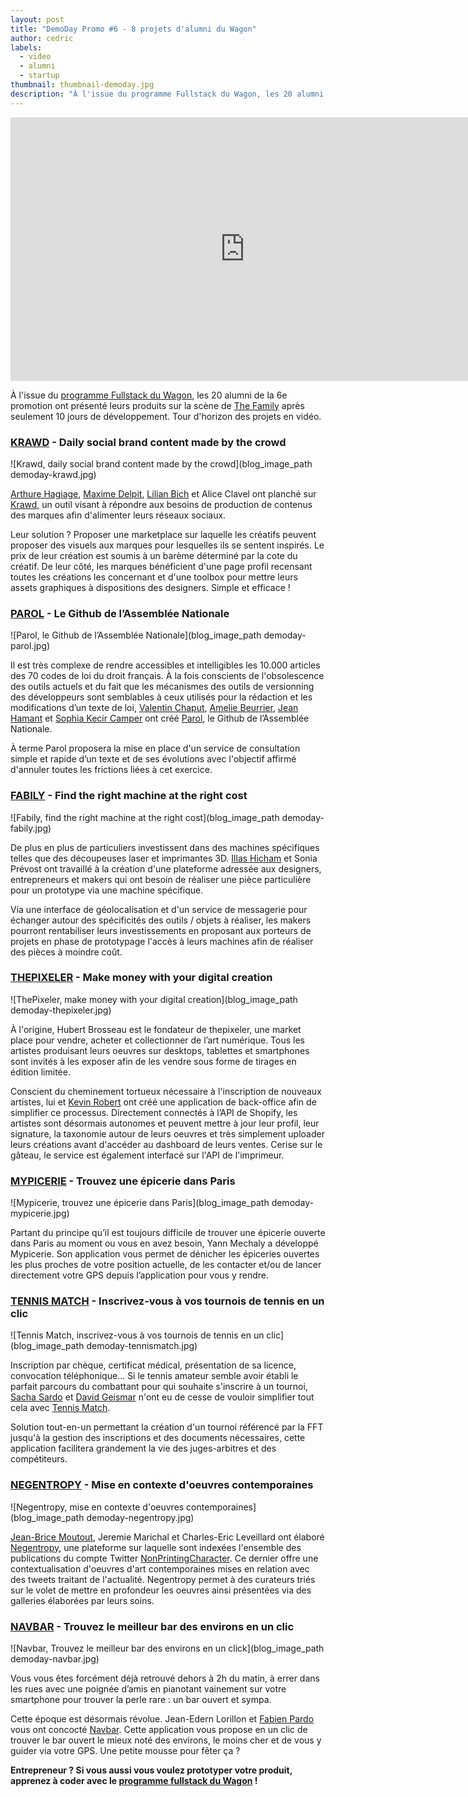 ```yaml
---
layout: post
title: "DemoDay Promo #6 - 8 projets d'alumni du Wagon"
author: cedric
labels:
  - video
  - alumni
  - startup
thumbnail: thumbnail-demoday.jpg
description: "À l'issue du programme Fullstack du Wagon, les 20 alumni de la 6e promotion ont présenté leurs produits sur la scène de The Family après seulement 10 jours de développement. Tour d'horizon des projets en vidéo."
---
```


<div class="video-wrapper"><iframe width="750" height="422" src="https://www.youtube.com/embed/hHPOV8vz5Q8?showinfo=0" frameborder="0" allowfullscreen></iframe></div>

À l'issue du [programme Fullstack du Wagon](http://www.lewagon.org/programme), les 20 alumni de la 6e promotion ont présenté leurs produits sur la scène de [The Family](http://www.thefamily.co/) après seulement 10 jours de développement. Tour d'horizon des projets en vidéo.


### [KRAWD](http://www.krawd.com) - Daily social brand content made by the crowd

![Krawd, daily social brand content made by the crowd](blog_image_path demoday-krawd.jpg)

[Arthure Hagiage](https://twitter.com/arthur_h), [Maxime Delpit](https://twitter.com/maximedelpit), [Lilian Bich](https://twitter.com/lilianbich) et Alice Clavel ont planché sur [Krawd](http://www.krawd.com), un outil visant à répondre aux besoins de production de contenus des marques afin d'alimenter leurs réseaux sociaux.

Leur solution ? Proposer une marketplace sur laquelle les créatifs peuvent proposer des visuels aux marques pour lesquelles ils se sentent inspirés. Le prix de leur création est soumis à un barème déterminé par la cote du créatif. De leur côté, les marques bénéficient d'une page profil recensant toutes les créations les concernant et d'une toolbox pour mettre leurs assets graphiques à dispositions des designers. Simple et efficace !


### [PAROL](http://parol-production.herokuapp.com/) - Le Github de l’Assemblée Nationale

![Parol, le Github de l’Assemblée Nationale](blog_image_path demoday-parol.jpg)

Il est très complexe de rendre accessibles et intelligibles les 10.000 articles des 70 codes de loi du droit français. À la fois conscients de l'obsolescence des outils actuels et du fait que les mécanismes des outils de versionning des développeurs sont semblables à ceux utilisés pour la rédaction et les modifications d’un texte de loi, [Valentin Chaput](https://twitter.com/valentinchaput), [Amelie Beurrier](https://twitter.com/peanutbeubeurre), [Jean Hamant](https://twitter.com/jeanhamant) et [Sophia Kecir Camper](https://twitter.com/_sophiakc) ont créé [Parol](http://parol-production.herokuapp.com/), le Github de l’Assemblée Nationale.

À terme Parol proposera la mise en place d'un service de consultation simple et rapide d’un texte et de ses évolutions avec l'objectif affirmé d'annuler toutes les frictions liées à cet exercice.


### [FABILY](http://wagonmakers.herokuapp.com/) - Find the right machine at the right cost

![Fabily, find the right machine at the right cost](blog_image_path demoday-fabily.jpg)


De plus en plus de particuliers investissent dans des machines spécifiques telles que des découpeuses laser et imprimantes 3D. [Illas Hicham](https://twitter.com/ilias_HM/) et Sonia Prévost ont travaillé à la création d'une plateforme adressée aux designers, entrepreneurs et makers qui ont besoin de réaliser une pièce particulière pour un prototype via une machine spécifique.

Via une interface de géolocalisation et d'un service de messagerie pour échanger autour des spécificités des outils / objets à réaliser, les makers pourront rentabiliser leurs investissements en proposant aux porteurs de projets en phase de prototypage l'accès à leurs machines afin de réaliser des pièces à moindre coût.


### [THEPIXELER](http://studio.thepixeler.com/) - Make money with your digital creation

![ThePixeler, make money with your digital creation](blog_image_path demoday-thepixeler.jpg)

À l'origine, Hubert Brosseau est le fondateur de thepixeler, une market place pour vendre, acheter et collectionner de l’art numérique. Tous les artistes produisant leurs oeuvres sur desktops, tablettes et smartphones sont invités à les exposer afin de les vendre sous forme de tirages en édition limitée.

Conscient du cheminement tortueux nécessaire à l'inscription de nouveaux artistes, lui et [Kevin Robert](https://twitter.com/kduwagon) ont créé une application de back-office afin de simplifier ce processus. Directement connectés à l’API de Shopify, les artistes sont désormais autonomes et peuvent mettre à jour leur profil, leur signature, la taxonomie autour de leurs oeuvres et très simplement uploader leurs créations avant d'accéder au dashboard de leurs ventes. Cerise sur le gâteau, le service est également interfacé sur l'API de l'imprimeur.


### [MYPICERIE](http://mypicerie.herokuapp.com) - Trouvez une épicerie dans Paris

![Mypicerie, trouvez une épicerie dans Paris](blog_image_path demoday-mypicerie.jpg)

Partant du principe qu’il est toujours difficile de trouver une épicerie ouverte dans Paris au moment ou vous en avez besoin, Yann Mechaly a développé Mypicerie. Son application vous permet de dénicher les épiceries ouvertes les plus proches de votre position actuelle, de les contacter et/ou de lancer directement votre GPS depuis l’application pour vous y rendre.


### [TENNIS MATCH](http://www.tennis-match.fr) - Inscrivez-vous à vos tournois de tennis en un clic

![Tennis Match, inscrivez-vous à vos tournois de tennis en un clic](blog_image_path demoday-tennismatch.jpg)

Inscription par chèque, certificat médical, présentation de sa licence, convocation téléphonique... Si le tennis amateur semble avoir établi le parfait parcours du combattant pour qui souhaite s'inscrire à un tournoi, [Sacha Sardo](https://twitter.com/sachasardo) et [David Geismar](https://twitter.com/davidgeismar) n'ont eu de cesse de vouloir simplifier tout cela avec [Tennis Match](http://www.tennis-match.fr).

Solution tout-en-un permettant la création d'un tournoi référencé par la FFT jusqu'à la gestion des inscriptions et des documents nécessaires, cette application facilitera grandement la vie des juges-arbitres et des compétiteurs.


### [NEGENTROPY](http://www.negentropy.co/) - Mise en contexte d'oeuvres contemporaines

![Negentropy, mise en contexte d'oeuvres contemporaines](blog_image_path demoday-negentropy.jpg)

[Jean-Brice Moutout](https://twitter.com/nonprintingc), Jeremie Marichal et Charles-Eric Leveillard ont élaboré [Negentropy](http://www.negentropy.co/), une plateforme sur laquelle sont indexées l'ensemble des publications du compte Twitter [NonPrintingCharacter](https://twitter.com/nonprintingc). Ce dernier offre une contextualisation d'oeuvres d'art contemporaines mises en relation avec des tweets traitant de l'actualité. Negentropy permet à des curateurs triés sur le volet de mettre en profondeur les oeuvres ainsi présentées via des galleries élaborées par leurs soins.


### [NAVBAR](http://www.navbar.fr) - Trouvez le meilleur bar des environs en un clic

![Navbar, Trouvez le meilleur bar des environs en un click](blog_image_path demoday-navbar.jpg)

Vous vous êtes forcément déjà retrouvé dehors à 2h du matin, à errer dans les rues avec une poignée d’amis en pianotant vainement sur votre smartphone pour trouver la perle rare : un bar ouvert et sympa.

Cette époque est désormais révolue. Jean-Edern Lorillon et [Fabien Pardo](https://twitter.com/fabienpardo) vous ont concocté [Navbar](http://www.navbar.fr). Cette application vous propose en un clic de trouver le bar ouvert le mieux noté des environs, le moins cher et de vous y guider via votre GPS. Une petite mousse pour fêter ça ?


**Entrepreneur ? Si vous aussi vous voulez prototyper votre produit, apprenez à coder avec le [programme fullstack du Wagon](http://www.lewagon.org/programme) !**
